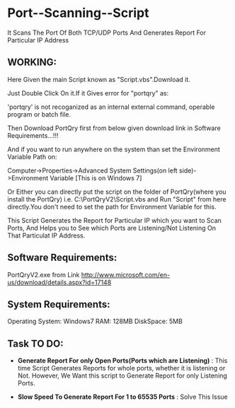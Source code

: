Port--Scanning--Script
======================

It Scans The Port Of Both TCP/UDP Ports And Generates Report For Particular IP Address

## WORKING:

Here Given the main Script known as "Script.vbs".Download it.

Just Double Click On it.If it Gives error for "portqry" as:

'portqry' is not recoganized as an internal external command, operable program or batch file.

Then Download PortQry first from below given download link in Software Requirements...!!!

And if you want to run anywhere on the system than set the Environment Variable Path on:

Computer->Properties->Advanced System Settings(on left side)->Environment Variable [This is on Windows 7]

Or Either you can directly put the script on the folder of PortQry(where you install the PortQry) i.e. C:\PortQryV2\Script.vbs
and Run "Script" from here directly.You don't need to set the path for Environment Variable for this.

This Script Generates the Report for Particular IP which you want to Scan Ports,
And Helps you to See which Ports are Listening/Not Listening On That Particulat IP Address.

## Software Requirements:

PortQryV2.exe from Link http://www.microsoft.com/en-us/download/details.aspx?id=17148

## System Requirements:

Operating System: Windows7
RAM: 128MB
DiskSpace: 5MB

## Task TO DO:

- **Generate Report For only Open Ports(Ports which are Listening)** :
This time Script Generates Reports for whole ports, whether it is listening or Not.
However, We Want this script to Generate Report for only Listening Ports.

- **Slow Speed To Generate Report For 1 to 65535 Ports** :
Solve This Issue
